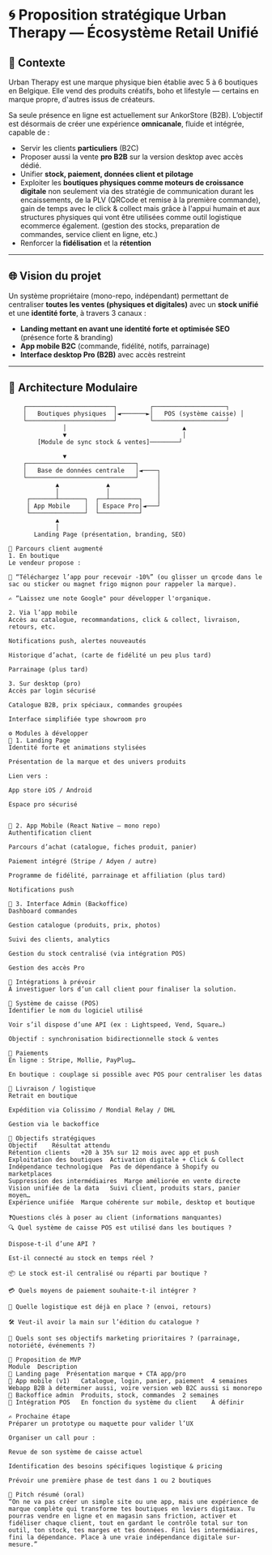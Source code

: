 # 🌀 Proposition stratégique Urban Therapy — Écosystème Retail Unifié

## 🧭 Contexte

Urban Therapy est une marque physique bien établie avec 5 à 6 boutiques en Belgique. Elle vend des produits créatifs, boho et lifestyle — certains en marque propre, d'autres issus de créateurs.

Sa seule présence en ligne est actuellement sur AnkorStore (B2B). L’objectif est désormais de créer une expérience **omnicanale**, fluide et intégrée, capable de :

- Servir les clients **particuliers** (B2C)
- Proposer aussi la vente **pro B2B** sur la version desktop avec accès dédié.
- Unifier **stock, paiement, données client et pilotage**
- Exploiter les **boutiques physiques comme moteurs de croissance digitale** non seulement via des stratégie de communication durant les encaissements, de la PLV (QRCode et remise à la première commande), gain de temps avec le click & collect mais grâce à l'appui humain et aux structures physiques qui vont être utilisées comme outil logistique ecommerce également. (gestion des stocks, preparation de commandes, service client en ligne, etc.)
- Renforcer la **fidélisation** et la **rétention**

---

## 🌐 Vision du projet

Un système propriétaire (mono-repo, indépendant) permettant de centraliser **toutes les ventes (physiques et digitales)** avec un **stock unifié** et une **identité forte**, à travers 3 canaux :

- **Landing mettant en avant une identité forte et optimisée SEO** (présence forte & branding)
- **App mobile B2C** (commande, fidélité, notifs, parrainage)
- **Interface desktop Pro (B2B)** avec accès restreint

---

## 🧱 Architecture Modulaire

```text
    ┌────────────────────────┐         ┌────────────────────┐
    │   Boutiques physiques  │◄───────►│   POS (système caisse) │
    └────────────────────────┘         └────────────────────┘
               │                                ▲
               ▼                                │
        [Module de sync stock & ventes]────────┘

               ▼
    ┌──────────────────────────────┐
    │   Base de données centrale   │◄────┐
    └──────────────────────────────┘     │
             ▲             ▲             │
             │             │             │
     ┌───────┴───────┐  ┌──┴────────┐    │
     │ App Mobile    │  │ Espace Pro│◄───┘
     └───────────────┘  └───────────┘
             ▲
             │
       Landing Page (présentation, branding, SEO)

🔁 Parcours client augmenté
1. En boutique
Le vendeur propose :

💬 “Téléchargez l’app pour recevoir -10%” (ou glisser un qrcode dans le sac ou sticker ou magnet frigo mignon pour rappeler la marque).

✍️ “Laissez une note Google" pour développer l'organique.

2. Via l’app mobile
Accès au catalogue, recommandations, click & collect, livraison, retours, etc.

Notifications push, alertes nouveautés

Historique d’achat, (carte de fidélité un peu plus tard)

Parrainage (plus tard)

3. Sur desktop (pro)
Accès par login sécurisé

Catalogue B2B, prix spéciaux, commandes groupées

Interface simplifiée type showroom pro

⚙️ Modules à développer
🔹 1. Landing Page
Identité forte et animations stylisées

Présentation de la marque et des univers produits

Lien vers :

App store iOS / Android

Espace pro sécurisé


🔹 2. App Mobile (React Native — mono repo)
Authentification client

Parcours d’achat (catalogue, fiches produit, panier)

Paiement intégré (Stripe / Adyen / autre)

Programme de fidélité, parrainage et affiliation (plus tard)

Notifications push

🔹 3. Interface Admin (Backoffice)
Dashboard commandes

Gestion catalogue (produits, prix, photos)

Suivi des clients, analytics

Gestion du stock centralisé (via intégration POS)

Gestion des accès Pro

🔗 Intégrations à prévoir
À investiguer lors d’un call client pour finaliser la solution.

🔸 Système de caisse (POS)
Identifier le nom du logiciel utilisé

Voir s’il dispose d’une API (ex : Lightspeed, Vend, Square…)

Objectif : synchronisation bidirectionnelle stock & ventes

🔸 Paiements
En ligne : Stripe, Mollie, PayPlug…

En boutique : couplage si possible avec POS pour centraliser les datas

🔸 Livraison / logistique
Retrait en boutique

Expédition via Colissimo / Mondial Relay / DHL

Gestion via le backoffice

🧠 Objectifs stratégiques
Objectif	Résultat attendu
Rétention clients	+20 à 35% sur 12 mois avec app et push
Exploitation des boutiques	Activation digitale + Click & Collect
Indépendance technologique	Pas de dépendance à Shopify ou marketplaces
Suppression des intermédiaires	Marge améliorée en vente directe
Vision unifiée de la data	Suivi client, produits stars, panier moyen…
Expérience unifiée	Marque cohérente sur mobile, desktop et boutique

❓Questions clés à poser au client (informations manquantes)
🔍 Quel système de caisse POS est utilisé dans les boutiques ?

Dispose-t-il d’une API ?

Est-il connecté au stock en temps réel ?

📦 Le stock est-il centralisé ou réparti par boutique ?

💳 Quels moyens de paiement souhaite-t-il intégrer ?

🚚 Quelle logistique est déjà en place ? (envoi, retours)

🛠️ Veut-il avoir la main sur l’édition du catalogue ?

🎯 Quels sont ses objectifs marketing prioritaires ? (parrainage, notoriété, événements ?)

🚀 Proposition de MVP
Module	Description
🎨 Landing page	Présentation marque + CTA app/pro
📱 App mobile (v1)	Catalogue, login, panier, paiement	4 semaines
Webapp B2B à déterminer aussi, voire version web B2C aussi si monorepo
🧮 Backoffice admin	Produits, stock, commandes	2 semaines
🔗 Intégration POS	En fonction du système du client	À définir

✍️ Prochaine étape
Préparer un prototype ou maquette pour valider l’UX

Organiser un call pour :

Revue de son système de caisse actuel

Identification des besoins spécifiques logistique & pricing

Prévoir une première phase de test dans 1 ou 2 boutiques

💬 Pitch résumé (oral)
“On ne va pas créer un simple site ou une app, mais une expérience de marque complète qui transforme tes boutiques en leviers digitaux. Tu pourras vendre en ligne et en magasin sans friction, activer et fidéliser chaque client, tout en gardant le contrôle total sur ton outil, ton stock, tes marges et tes données. Fini les intermédiaires, fini la dépendance. Place à une vraie indépendance digitale sur-mesure.”